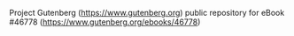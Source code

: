 Project Gutenberg (https://www.gutenberg.org) public repository for eBook #46778 (https://www.gutenberg.org/ebooks/46778)
